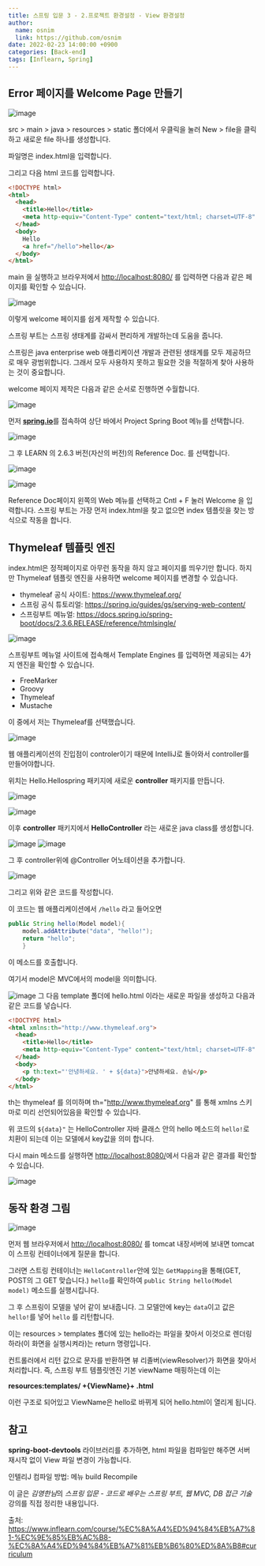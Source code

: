 ```yaml
---
title: 스프링 입문 3 - 2.프로젝트 환경설정 - View 환경설정
author:
  name: osnim
  link: https://github.com/osnim
date: 2022-02-23 14:00:00 +0900
categories: [Back-end]
tags: [Inflearn, Spring]
---
```


## Error 페이지를 Welcome Page 만들기

![image](https://user-images.githubusercontent.com/79408217/155263932-e022b682-8603-4cd6-a717-a64c0fb455bf.png)

src > main > java > resources > static 폴더에서 우클릭을 눌러 New > file을 클릭하고 새로운 file 하나를 생성합니다.

파일명은 index.html을 입력합니다.

그리고 다음 html 코드를 입력합니다.

```html
<!DOCTYPE html>
<html>
  <head>
    <title>Hello</title>
    <meta http-equiv="Content-Type" content="text/html; charset=UTF-8" />
  </head>
  <body>
    Hello
    <a href="/hello">hello</a>
  </body>
</html>
```

main 을 실행하고 브라우저에서 <http://localhost:8080/> 를 입력하면 다음과 같은 페이지를 확인할 수 있습니다.

![image](https://user-images.githubusercontent.com/79408217/155264206-6d369434-45a1-4911-9a1c-a000734c8a11.png)

이렇게 welcome 페이지를 쉽게 제작할 수 있습니다.

스프링 부트는 스프링 생태계를 감싸서 편리하게 개발하는데 도움을 줍니다.

스프링은 java enterprise web 애플리케이션 개발과 관련된 생태계를 모두 제공하므로 매우 광범위합니다. 그래서 모두 사용하지 못하고 필요한 것을 적절하게 찾아 사용하는 것이 중요합니다.

welcome 페이지 제작은 다음과 같은 순서로 진행하면 수월합니다.

![image](https://user-images.githubusercontent.com/79408217/155264690-4813bfed-7e43-4294-880c-250f2a91e2af.png)

먼저 [**spring.io**](https://spring.io/)를 접속하여 상단 바에서 Project Spring Boot 메뉴를 선택합니다.

![image](https://user-images.githubusercontent.com/79408217/155271158-9a1451d4-9e4a-4e6e-b170-a9dbe1a547ce.png)

그 후 LEARN 의 2.6.3 버전(자산의 버전)의 Reference Doc. 를 선택합니다.

![image](https://user-images.githubusercontent.com/79408217/155271541-4d034d1c-c16e-40e6-bb57-2f510d1458bd.png)

![image](https://user-images.githubusercontent.com/79408217/155271623-e4c358aa-3fa4-4b5e-b525-bc5e62b38a4a.png)

Reference Doc페이지 왼쪽의 Web 메뉴를 선택하고 Cntl + F 눌러 Welcome 을 입력합니다.
스프링 부트는 가장 먼저 index.html을 찾고 없으면 index 템플릿을 찾는 방식으로 작동을 합니다.

## Thymeleaf 템플릿 엔진

index.html은 정적페이지로 아무런 동작을 하지 않고 페이지를 띄우기만 합니다. 하지만 Thymeleaf 템플릿 엔진을 사용하면 welcome 페이지를 변경할 수 있습니다.

- thymeleaf 공식 사이트: <https://www.thymeleaf.org/>
- 스프링 공식 튜토리얼: <https://spring.io/guides/gs/serving-web-content/>
- 스프링부트 메뉴얼: <https://docs.spring.io/spring-boot/docs/2.3.6.RELEASE/reference/htmlsingle/>

![image](https://user-images.githubusercontent.com/79408217/155272258-f929d389-48b7-46ee-8ac6-2d116c9fffc6.png)

스프링부트 메뉴얼 사이트에 접속해서 Template Engines 를 입력하면 제공되는 4가지 엔진을 확인할 수 있습니다.

- FreeMarker
- Groovy
- Thymeleaf
- Mustache

이 중에서 저는 Thymeleaf를 선택했습니다.

![image](https://user-images.githubusercontent.com/79408217/155272547-228dc76e-fe95-4d47-ba21-d9552b25c0d9.png)

웹 애플리케이션의 진입점이 controler이기 때문에 IntelliJ로 돌아와서 controller를 만들어야합니다.

위치는 Hello.Hellospring 패키지에 새로운 **controller** 패키지를 만듭니다.

![image](https://user-images.githubusercontent.com/79408217/155272865-24f53253-72bc-4edd-bec6-c177c2d994cb.png)

![image](https://user-images.githubusercontent.com/79408217/155273011-deae615d-0fa4-409b-893a-86e1ab84b7f7.png)

이후 **controller** 패키지에서 **HelloController** 라는 새로운 java class를 생성합니다.

![image](https://user-images.githubusercontent.com/79408217/155273165-4061de79-63ec-4d4e-b940-f50e9ca91f3b.png)
![image](https://user-images.githubusercontent.com/79408217/155273191-a1e6b404-d72a-46a7-83e3-684175b6c108.png)

그 후 controller위에 @Controller 어노테이션을 추가합니다.

![image](https://user-images.githubusercontent.com/79408217/155273943-538d3183-fa92-442a-881b-268833dc5578.png)

그리고 위와 같은 코드를 작성합니다.

이 코드는 웹 애플리케이션에서 `/hello` 라고 들어오면

```java
public String hello(Model model){
    model.addAttribute("data", "hello!");
    return "hello";
    }
```

이 메소드를 호출합니다.

여기서 model은 MVC에서의 model을 의미합니다.

![image](https://user-images.githubusercontent.com/79408217/155274082-1ba719a4-5c81-4681-bd64-98808cf9d622.png)
그 다음 template 폴더에 hello.html 이라는 새로운 파일을 생성하고 다음과 같은 코드를 넣습니다.

```html
<!DOCTYPE html>
<html xmlns:th="http://www.thymeleaf.org">
  <head>
    <title>Hello</title>
    <meta http-equiv="Content-Type" content="text/html; charset=UTF-8" />
  </head>
  <body>
    <p th:text="'안녕하세요. ' + ${data}">안녕하세요. 손님</p>
  </body>
</html>
```

th는 thymeleaf 를 의미하며 th="http://www.thymeleaf.org" 를 통해 xmlns 스키마로 미리 선언되어있음을 확인할 수 있습니다.

위 코드의 `${data}"` 는 HelloController 자바 클래스 안의 hello 메소드의 `hello!`로 치환이 되는데 이는 모델에서 key값을 의미 합니다.

다시 main 메소드를 실행하면 <http://localhost:8080/>에서 다음과 같은 결과를 확인할 수 있습니다.

![image](https://user-images.githubusercontent.com/79408217/155274632-d1f4b150-eb66-4f82-9fed-2e354e50d525.png)

## 동작 환경 그림

![image](https://user-images.githubusercontent.com/79408217/155274759-d859b0f3-a1a1-4bcc-93a3-32ecd0b3fd06.png)

먼저 웹 브라우저에서 <http://localhost:8080/> 를 tomcat 내장서버에 보내면 tomcat이 스프링 컨테이너에게 질문을 합니다.

그러면 스트링 컨테이너는 `HelloController`안에 있는 `GetMapping`을 통해(GET, POST의 그 GET 맞습니다.) `hello`를 확인하여 `public String hello(Model model)` 메소드를 실행시킵니다.

그 후 스프링이 모델을 넣어 같이 보내줍니다. 그 모델안에 key는 `data`이고 값은 `hello!`를 넣어 `hello` 를 리턴합니다.

이는 resources > templates 폴더에 있는 hello라는 파일을 찾아서 이것으로 렌더링 하라(이 화면을 실행시켜라)는 return 명령입니다.

컨트롤러에서 리턴 값으로 문자를 반환하면 뷰 리졸버(viewResolver)가 화면을 찾아서 처리합니다.
즉, 스프링 부트 템플릿엔진 기본 viewName 매핑하는데 이는

**resources:templates/ +{ViewName}+ .html**

이런 구조로 되어있고 ViewName은 hello로 바뀌게 되어 hello.html이 열리게 됩니다.

## 참고

**spring-boot-devtools** 라이브러리를 추가하면, html 파일을 컴파일만 해주면 서버 재시작 없이 View 파일 변경이 가능합니다.

인텔리J 컴파일 방법: 메뉴 build Recompile

이 글은 *김영한님*의 _스프링 입문 - 코드로 배우는 스프링 부트, 웹 MVC, DB 접근 기술_ 강의를 직접 정리한 내용입니다.

출처: <https://www.inflearn.com/course/%EC%8A%A4%ED%94%84%EB%A7%81-%EC%9E%85%EB%AC%B8-%EC%8A%A4%ED%94%84%EB%A7%81%EB%B6%80%ED%8A%B8#curriculum>
